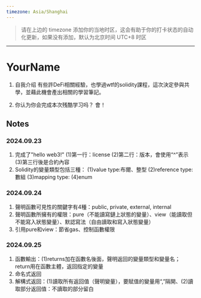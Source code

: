 ```yaml
---
timezone: Asia/Shanghai
---
```


> 请在上边的 timezone 添加你的当地时区，这会有助于你的打卡状态的自动化更新，如果没有添加，默认为北京时间 UTC+8 时区


---

# YourName

1. 自我介绍
有些許DeFi相關經驗，也學過wtf的solidity課程，這次決定參與共學，並藉此機會產出相關的學習筆記。

2. 你认为你会完成本次残酷学习吗？
   會！
   
## Notes

<!-- Content_START -->

### 2024.09.23
1. 完成了"hello web3!"
   (1)第一行：license
   (2)第二行：版本，會使用“^”表示
   (3)第三行後是合約內容
2. Solidity的變量類型包括三種：
   (1)value type:布爾、整型
   (2)reference type:數組
   (3)mapping type:
   (4)enum

### 2024.09.24
1. 聲明函數可見性的關鍵字有4種：public, private, external, internal
2. 聲明函數所擁有的權限：pure（不能讀寫鏈上狀態的變量）、view（能讀取但不能寫入狀態變量）、默認寫法（自由讀取和寫入狀態變量）
3. 引用pure和view：節省gas、控制函數權限


### 2024.09.25
1. 函數輸出：(1)returns加在函數名後面，聲明返回的變量類型和變量名；return用在函數主體，返回指定的變量
2. 命名式返回
3. 解構式返回：(1)讀取所有返回值（聲明變量），要賦值的變量用“,”隔開、(2)讀取部分返回值：不讀取的部分留白

<!-- Content_END -->
